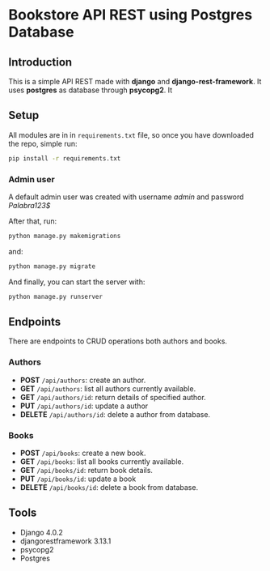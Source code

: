 # Bookstore API REST using Postgres Database

## Introduction

This is a simple API REST made with **django** and **django-rest-framework**. It uses **postgres** as database through **psycopg2**. It

## Setup

All modules are in in `requirements.txt` file, so once you have downloaded the repo, simple run:

```bash
pip install -r requirements.txt
```

### Admin user
A default admin user was created with username *admin* and password *Palabra123$*

After that, run:

```bash
python manage.py makemigrations
```

and:
```bash
python manage.py migrate
```

And finally, you can start the server with:

```bash
python manage.py runserver
```

## Endpoints

There are endpoints to CRUD operations both authors and books.

### Authors

- **POST** `/api/authors`: create an author.
- **GET** `/api/authors`: list all authors currently available.
- **GET** `/api/authors/id`: return details of specified author.
- **PUT** `/api/authors/id`: update a author
- **DELETE** `/api/authors/id`: delete a author from database.

### Books

- **POST** `/api/books`: create a new book.
- **GET** `/api/books`: list all books currently available.
- **GET** `/api/books/id`: return book details.
- **PUT** `/api/books/id`: update a book
- **DELETE** `/api/books/id`: delete a book from database.

## Tools

- Django 4.0.2
- djangorestframework 3.13.1
- psycopg2
- Postgres